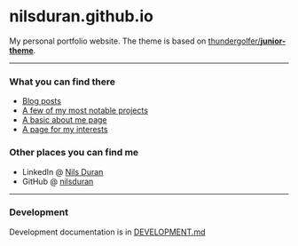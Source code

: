 # nilsduran.github.io

My personal portfolio website. The theme is based on [thundergolfer/**junior-theme**](https://github.com/thundergolfer/junior-theme).

----

### What you can find there

* [Blog posts](https://nilsduran.github.io/)
* [A few of my most notable projects](https://nilsduran.github.io/projects/)
* [A basic about me page](https://nilsduran.github.io/about/)
* [A page for my interests](https://nilsduran.github.io/interests/)

### Other places you can find me

* LinkedIn @ [Nils Duran](https://www.linkedin.com/in/nils-duran2004/)
* GitHub @ [nilsduran](https://github.com/nilsduran)

----

### Development

Development documentation is in [DEVELOPMENT.md](DEVELOPMENT.md)
